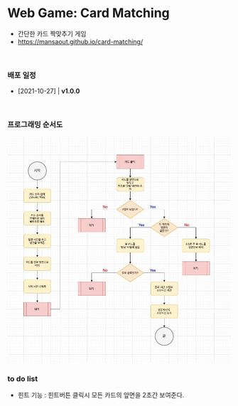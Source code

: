 # Web Game: Card Matching

- 간단한 카드 짝맞추기 게임
- https://mansaout.github.io/card-matching/

<br>

### 배포 일정

- [2021-10-27] | **v1.0.0**

<br>

### 프로그래밍 순서도

<img src="programming-flowchart-card-matching.jpg">

<br>

### to do list

- 힌트 기능 : 힌트버튼 클릭시 모든 카드의 앞면을 2초간 보여준다.
